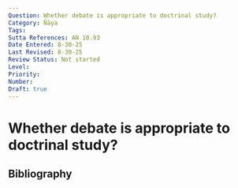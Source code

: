 ```yaml
---
Question: Whether debate is appropriate to doctrinal study?
Category: Ñāya
Tags: 
Sutta References: AN 10.93
Date Entered: 8-30-25
Last Revised: 8-30-25
Review Status: Not started
Level: 
Priority: 
Number: 
Draft: true
---
```


# Whether debate is appropriate to doctrinal study?

## Bibliography

<!-- 

Notes:

Objection 1: It seems that debate is not appropriate to this science, for the Buddha in many ways criticized debate as being not only unbeneficial but harmful.

Objection 2: Moreover, this science has as its ultimate end Nibbāna, yet debate is beset by many unskillful states, such as divisiveness, conceit, and competitiveness, which must be abandoned for Nibbāna to be realized (AN 10.101??).

On the contrary, the Buddha says various times that both the ability to refute other doctrines and debate are appropriate occasionally. Moreover, our interlocutor, in the spirit of debate, asserts that debate is not appropriate to this science, and thus undermines their own position in the act of asserting it.

I answer that debate, conceived as the mutual exchange of differing opinions about important matters, is appropriate.

Reply to Objection 1: I grant that in many ways the Buddha criticized particular debates and kinds of debate; however, I do not grant that the Buddha criticized debate as such. The Buddha criticized those debates and kinds of debate, such as those wherein the parties are motivated by dogmatism, conceit, competitiveness, bad faith, and other unskillful states, which were deserving of criticism, though he didn't do so one-sidedly. As he said many times, there are occasions where debate is appropriate.

Reply to Objection 2: This objection too fails to distinguish the activity, debate, from the unskillful states. I grant that debate may be often beset by the aforesaid unskillful states, but that doesn't mean debate itself is unskillful, nor that it cannot be practiced without those unskillful states. Views themselves are a basis for those aforesaid unskillful states, yet right view is not unskillful itself, and is actually fundamental to the path. Whatever debate leads to the growth of unskillful states, that debate is inappropriate, and should not be pursued; however, whatever debate leads to the growth of skillful states, that debate is appropriate, and should be pursued. 



 -->